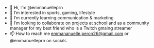 - 👋 Hi, I’m @emmanuelleprn
- 👀 I’m interested in sports, gaming, lifestyle
- 🌱 I’m currently learning communication & marketing 
- 💞️ I’m looking to collaborate on projects at school and as a community manager for my best friend who is a Twitch gmaing streamer
- 📫 How to reach me emmananuelle.peron26@gmail.com or @emmanuelleprn on socials 

<!---
emmanuelleprn/emmanuelleprn is a ✨ special ✨ repository because its `README.md` (this file) appears on your GitHub profile.
You can click the Preview link to take a look at your changes.
--->
